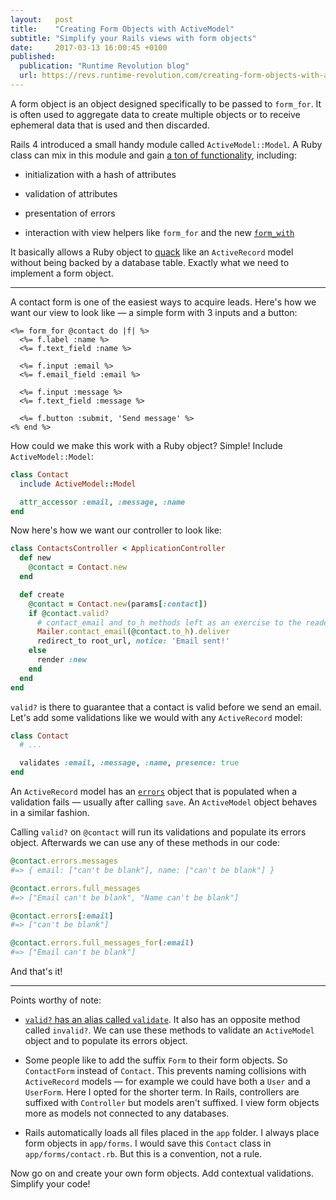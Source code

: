 ```yaml
---
layout:   post
title:    "Creating Form Objects with ActiveModel"
subtitle: "Simplify your Rails views with form objects"
date:     2017-03-13 16:00:45 +0100
published:
  publication: "Runtime Revolution blog"
  url: https://revs.runtime-revolution.com/creating-form-objects-with-activemodel-346e6c2abbf3
---
```

A form object is an object designed specifically to be passed to `form_for`.
It is often used to aggregate data to create multiple objects or to receive ephemeral data that is used and then discarded.

Rails 4 introduced a small handy module called `ActiveModel::Model`.
A Ruby class can mix in this module and gain [a ton of functionality], including:

* initialization with a hash of attributes

* validation of attributes

* presentation of errors

* interaction with view helpers like `form_for` and the new [`form_with`]

It basically allows a Ruby object to [quack] like an `ActiveRecord` model without being backed by a database table.
Exactly what we need to implement a form object.

---

A contact form is one of the easiest ways to acquire leads.
Here's how we want our view to look like — a simple form with 3 inputs and a button:

```erb
<%= form_for @contact do |f| %>
  <%= f.label :name %>
  <%= f.text_field :name %>

  <%= f.input :email %>
  <%= f.email_field :email %>

  <%= f.input :message %>
  <%= f.text_field :message %>

  <%= f.button :submit, 'Send message' %>
<% end %>
```

How could we make this work with a Ruby object? Simple! Include `ActiveModel::Model`:

```ruby
class Contact
  include ActiveModel::Model

  attr_accessor :email, :message, :name
end
```

Now here's how we want our controller to look like:

```ruby
class ContactsController < ApplicationController
  def new
    @contact = Contact.new
  end

  def create
    @contact = Contact.new(params[:contact])
    if @contact.valid?
      # contact_email and to_h methods left as an exercise to the reader
      Mailer.contact_email(@contact.to_h).deliver
      redirect_to root_url, notice: 'Email sent!'
    else
      render :new
    end
  end
end
```

`valid?` is there to guarantee that a contact is valid before we send an email.
Let's add some validations like we would with any `ActiveRecord` model:

```ruby
class Contact
  # ...

  validates :email, :message, :name, presence: true
end
```

An `ActiveRecord` model has an [`errors`] object
that is populated when a validation fails — usually after calling `save`.
An `ActiveModel` object behaves in a similar fashion.

Calling `valid?` on `@contact` will run its validations and populate its errors object.
Afterwards we can use any of these methods in our code:

```ruby
@contact.errors.messages
#=> { email: ["can't be blank"], name: ["can't be blank"] }

@contact.errors.full_messages
#=> ["Email can't be blank", "Name can't be blank"]

@contact.errors[:email]
#=> ["can't be blank"]

@contact.errors.full_messages_for(:email)
#=> ["Email can't be blank"]
```

And that's it!

---

Points worthy of note:

* [`valid?` has an alias called `validate`].
  It also has an opposite method called `invalid?`.
  We can use these methods to validate an `ActiveModel` object and to populate its errors object.

* Some people like to add the suffix `Form` to their form objects. So `ContactForm` instead of `Contact`.
  This prevents naming collisions with `ActiveRecord` models — for example we could have both a `User` and a `UserForm`.
  Here I opted for the shorter term.
  In Rails, controllers are suffixed with `Controller` but models aren't suffixed.
  I view form objects more as models not connected to any databases.

* Rails automatically loads all files placed in the `app` folder.
  I always place form objects in `app/forms`.
  I would save this `Contact` class in `app/forms/contact.rb`.
  But this is a convention, not a rule.

Now go on and create your own form objects.
Add contextual validations.
Simplify your code!

[a ton of functionality]: http://api.rubyonrails.org/classes/ActiveModel.html
[`form_with`]: http://weblog.rubyonrails.org/2017/2/23/Rails-5-1-beta1/#unify-form_tagform_for-with-form_with
[quack]: https://robots.thoughtbot.com/back-to-basics-polymorphism-and-ruby#duck-typing
[`errors`]: http://guides.rubyonrails.org/active_record_validations.html#working-with-validation-errors
[`valid?` has an alias called `validate`]: http://apidock.com/rails/ActiveRecord/Validations/valid%3F
